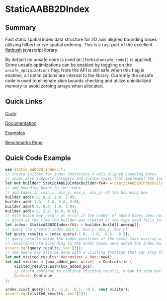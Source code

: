 # StaticAABB2DIndex

## Summary

Fast static spatial index data structure for 2D axis aligned bounding boxes utilizing hilbert curve
spatial ordering. This is a rust port of the excellent
[flatbush](https://github.com/mourner/flatbush) javascript library.

By default no unsafe code is used (`#![forbid(unsafe_code)]` is applied). Some unsafe optimizations
can be enabled by toggling on the `unsafe_optimizations` flag. Note the API is still safe when this
flag is enabled, all optimizations are internal to the library. Currently the unsafe code is used
to eliminate slice bounds checking and utilize uninitialized memory to avoid zeroing arrays when
allocated.

## Quick Links

[Crate](https://crates.io/crates/static_aabb2d_index)

[Documentation](https://docs.rs/static_aabb2d_index/latest/static_aabb2d_index/)

[Examples](/examples)

[Benchmarks Repo](https://github.com/jbuckmccready/static_aabb2d_index_bench)

## Quick Code Example

```rust
use static_aabb2d_index::*;
// create builder for index containing 4 axis aligned bounding boxes
// index also supports integers and custom types that implement the IndexableNum trait
let mut builder: StaticAABB2DIndexBuilder<f64> = StaticAABB2DIndexBuilder::new(4);
// add bounding boxes to the index
// add takes in (min_x, min_y, max_x, max_y) of the bounding box
builder.add(0.0, 0.0, 2.0, 2.0);
builder.add(-1.0, -1.0, 3.0, 3.0);
builder.add(0.0, 0.0, 1.0, 3.0);
builder.add(4.0, 2.0, 16.0, 8.0);
// note build may return an error if the number of added boxes does not equal the static size
// given at the time the builder was created or the type used fails to cast to a f64
let index: StaticAABB2DIndex<f64> = builder.build().unwrap();
// query the created index (min_x, min_y, max_x, max_y)
let query_results = index.query(-1.0, -1.0, -0.5, -0.5);
// query_results holds the index positions of the boxes that overlap with the box given
// (positions are according to the order boxes were added the index builder)
assert_eq!(query_results, vec![1]);
// the query may also be done with a visiting function that can stop the query early
let mut visited_results: Vec<usize> = Vec::new();
let mut visitor = |box_added_pos: usize| -> Control<()> {
    visited_results.push(box_added_pos);
    // return continue to continue visiting results, break to stop early
    Control::Continue
};

index.visit_query(-1.0, -1.0, -0.5, -0.5, &mut visitor);
assert_eq!(visited_results, vec![1]);
```
